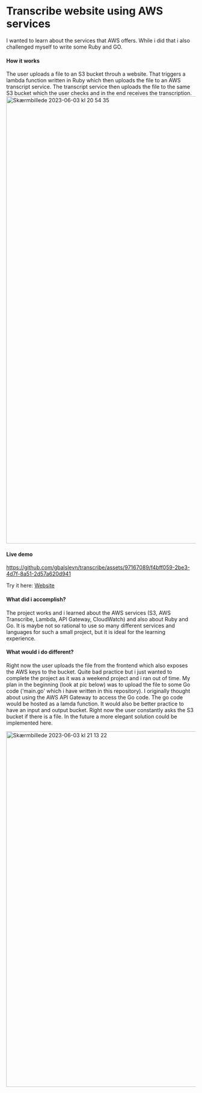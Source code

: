 # Transcribe website using AWS services

I wanted to learn about the services that AWS offers. While i did that i also challenged myself to write some Ruby and GO.


#### How it works

The user uploads a file to an S3 bucket throuh a website. That triggers a lambda function written in Ruby which then uploads the file to an AWS transcript service. 
The transcript service then uploads the file to the same S3 bucket which the user checks and in the end receives the transcription. 
<img width="1191" alt="Skærmbillede 2023-06-03 kl  20 54 35" src="https://github.com/gbalslevn/transcribe/assets/97167089/385f3d4c-154c-4ece-8655-3b6935344a03">

#### Live demo
https://github.com/gbalslevn/transcribe/assets/97167089/f4bff059-2be3-4d7f-8a51-2d57a620d941

Try it here: [Website](https://freshman.tech/web-development-with-go/)


#### What did i accomplish?
The project works and i learned about the AWS services (S3, AWS Transcribe, Lambda, API Gateway, CloudWatch) and also about Ruby and Go. 
It is maybe not so rational to use so many different services and languages for such a small project, but it is ideal for the learning experience. 

#### What would i do different?
Right now the user uploads the file from the frontend which also exposes the AWS keys to the bucket. Quite bad practice but i just wanted to complete the project as it was a weekend project and i ran out of time. My plan in the beginning (look at pic below) was to upload the file to some Go code ('main.go' which i have written in this repository). I originally thought about using the AWS API Gateway to access the Go code. The go code would be hosted as a lamda function. 
It would also be better practice to have an input and output bucket. Right now the user constantly asks the S3 bucket if there is a file. In the future a more elegant solution could be implemented here. 


<img width="947" alt="Skærmbillede 2023-06-03 kl  21 13 22" src="https://github.com/gbalslevn/transcribe/assets/97167089/8303d502-4f15-4951-9196-0e7753244ac8">







